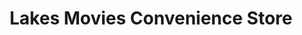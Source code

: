---
title: "Lakes Movies Convenience Store"
url: /kendal/lakes-movies-convenience-store/
shop: Lebensmittel
---